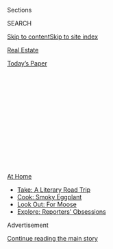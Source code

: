 <div id="app">

<div>

<div>

<div>

<div class="NYTAppHideMasthead css-1q2w90k e1suatyy0">

<div class="section css-ui9rw0 e1suatyy2">

<div class="css-eph4ug er09x8g0">

<div class="css-6n7j50">

</div>

<span class="css-1dv1kvn">Sections</span>

<div class="css-10488qs">

<span class="css-1dv1kvn">SEARCH</span>

</div>

[Skip to content](#site-content)[Skip to site index](#site-index)

</div>

<div id="masthead-section-label" class="css-1wr3we4 eaxe0e00">

[Real
Estate](https://www.nytimes.com/section/realestate)

</div>

<div class="css-10698na e1huz5gh0">

</div>

</div>

<div id="masthead-bar-one" class="section hasLinks css-15hmgas e1csuq9d3">

<div class="css-uqyvli e1csuq9d0">

</div>

<div class="css-1uqjmks e1csuq9d1">

</div>

<div class="css-9e9ivx">

[](https://myaccount.nytimes.com/auth/login?response_type=cookie&client_id=vi)

</div>

<div class="css-1bvtpon e1csuq9d2">

[Today’s
Paper](https://www.nytimes.com/section/todayspaper)

</div>

</div>

</div>

</div>

<div data-aria-hidden="false">

<div id="site-content" data-role="main">

<div>

<div class="css-1aor85t" style="opacity:0.000000001;z-index:-1;visibility:hidden">

<div class="css-1hqnpie">

<div class="css-epjblv">

<span class="css-17xtcya">[Real
Estate](/section/realestate)</span><span class="css-x15j1o">|</span><span class="css-fwqvlz">The
Challenge: Finding a Roommate During a
Pandemic</span>

</div>

<div class="css-k008qs">

<div class="css-1iwv8en">

<span class="css-18z7m18"></span>

<div>

</div>

</div>

<span class="css-1n6z4y">https://nyti.ms/2DqJkzh</span>

<div class="css-1705lsu">

<div class="css-4xjgmj">

<div class="css-4skfbu" data-role="toolbar" data-aria-label="Social Media Share buttons, Save button, and Comments Panel with current comment count" data-testid="share-tools">

  - 
  - 
  - 
  - 
    
    <div class="css-6n7j50">
    
    </div>

  - 

</div>

</div>

</div>

</div>

</div>

</div>

<div id="NYT_TOP_BANNER_REGION" class="css-13pd83m">

<div>

<div id="maps-athome-menu" class="section interactive-content interactive-size-medium css-1edisqu">

<div class="css-17ih8de interactive-body">

<div class="at-home-nav__innerContainer">

<div class="at-home-nav__title">

[At
Home](https://www.nytimes.com/spotlight/at-home?action=click&pgtype=Article&state=default&region=TOP_BANNER&context=at_home_menu)

</div>

  - [Take: A Literary Road
    Trip](https://www.nytimes.com/2020/07/28/books/time-for-a-literary-road-trip.html?action=click&pgtype=Article&state=default&region=TOP_BANNER&context=at_home_menu)
  - [Cook: Smoky
    Eggplant](https://www.nytimes.com/2020/07/29/magazine/bored-with-your-home-cooking-some-smoky-eggplant-will-fix-that.html?action=click&pgtype=Article&state=default&region=TOP_BANNER&context=at_home_menu)
  - [Look Out: For
    Moose](https://www.nytimes.com/2020/07/27/travel/moose-michigan-isle-royale.html?action=click&pgtype=Article&state=default&region=TOP_BANNER&context=at_home_menu)
  - [Explore: Reporters’
    Obsessions](https://www.nytimes.com/interactive/2020/at-home/even-more-reporters-editors-diaries-lists-recommendations.html?action=click&pgtype=Article&state=default&region=TOP_BANNER&context=at_home_menu)

</div>

</div>

</div>

</div>

</div>

<div id="top-wrapper" class="css-1sy8kpn">

<div id="top-slug" class="css-l9onyx">

Advertisement

</div>

[Continue reading the main
story](#after-top)

<div class="ad top-wrapper" style="text-align:center;height:100%;display:block;min-height:250px">

<div id="top" class="place-ad" data-position="top" data-size-key="top">

</div>

</div>

<div id="after-top">

</div>

</div>

<div>

<div id="sponsor-wrapper" class="css-1hyfx7x">

<div id="sponsor-slug" class="css-19vbshk">

Supported by

</div>

[Continue reading the main
story](#after-sponsor)

<div id="sponsor" class="ad sponsor-wrapper" style="text-align:center;height:100%;display:block">

</div>

<div id="after-sponsor">

</div>

</div>

<div class="css-186x18t">

renters

</div>

<div class="css-1vkm6nb ehdk2mb0">

# The Challenge: Finding a Roommate During a Pandemic

</div>

With social distancing required, two new roommates discovered, it’s a
little like marrying someone before you meet.

<div class="css-79elbk" data-testid="photoviewer-wrapper">

<div class="css-z3e15g" data-testid="photoviewer-wrapper-hidden">

</div>

<div class="css-1a48zt4 ehw59r15" data-testid="photoviewer-children">

![<span class="css-16f3y1r e13ogyst0" data-aria-hidden="true">Michael
Daly and Elizabeth Merritt, who both needed to find roommates this
spring, met on the Facebook group Gypsy Housing and decided to rent a
two-bedroom in Bushwick, Brooklyn,
together.</span><span class="css-cnj6d5 e1z0qqy90" itemprop="copyrightHolder"><span class="css-1ly73wi e1tej78p0">Credit...</span><span><span>Katherine
Marks for The New York
Times</span></span></span>](https://static01.nyt.com/images/2020/08/03/realestate/03renters1/merlin_175089951_ad28cb14-0ee4-44c8-82eb-944ad75dd910-articleLarge.jpg?quality=75&auto=webp&disable=upscale)

</div>

</div>

<div class="css-18e8msd">

<div class="css-vp77d3 epjyd6m0">

<div class="css-hus3qt ey68jwv0" data-aria-hidden="true">

[![Kim
Velsey](https://static01.nyt.com/images/2018/06/14/multimedia/author-kim-velsey/author-kim-velsey-thumbLarge.png
"Kim Velsey")](https://www.nytimes.com/by/kim-velsey)

</div>

<div class="css-1baulvz">

By [<span class="css-1baulvz last-byline" itemprop="name">Kim
Velsey</span>](https://www.nytimes.com/by/kim-velsey)

</div>

</div>

  - Aug. 3,
    2020

  - 
    
    <div class="css-4xjgmj">
    
    <div class="css-d8bdto" data-role="toolbar" data-aria-label="Social Media Share buttons, Save button, and Comments Panel with current comment count" data-testid="share-tools">
    
      - 
      - 
      - 
      - 
        
        <div class="css-6n7j50">
        
        </div>
    
      - 
    
    </div>
    
    </div>

</div>

</div>

<div class="section meteredContent css-1r7ky0e" name="articleBody" itemprop="articleBody">

<div class="css-1fanzo5 StoryBodyCompanionColumn">

<div class="css-53u6y8">

Most people spent the spring trying to stay as far away from strangers
as possible. But for renters like Elizabeth Merritt and Michael Daly,
who needed to find roommates in the midst of the pandemic, moving in
with someone they had never met was part of the reality of living in New
York, global health crisis or not.

At any other time, an in-person meetup would be standard before agreeing
to become roommates. And under normal circumstances, two busy
professionals sharing an apartment might cross paths only on evenings
and weekends. But the pandemic meant they would be spending most of
their waking hours in the same space.

“It is a little like marrying someone before you meet,” said Ms.
Merritt, 26, who met Mr. Daly, 25, on the Facebook group Gypsy Housing
in late March and moved into a Bushwick, Brooklyn, two-bedroom with him
in late June. “You’re sharing a toilet and depending on them to pay
rent.”

</div>

</div>

<div class="css-1fanzo5 StoryBodyCompanionColumn">

<div class="css-53u6y8">

Ms. Merritt had been living in a Bedford-Stuyvesant one-bedroom that
cost $1,950 a month. Her lease ended in May, and while a pandemic wasn’t
an ideal time to move, she had planned to stay in the one-bedroom only
for a year, a time-limited splurge after a stint living with five
roommates, two cats and a dog.

</div>

</div>

<div class="css-79elbk" data-testid="photoviewer-wrapper">

<div class="css-z3e15g" data-testid="photoviewer-wrapper-hidden">

</div>

<div class="css-1a48zt4 ehw59r15" data-testid="photoviewer-children">

![<span class="css-16f3y1r e13ogyst0" data-aria-hidden="true">The
mezzanine, which is above the living room and kitchen area, provides
some additional living space, although the ceiling is low. The apartment
was originally listed as a three-bedroom, which kept it from coming up
in the roommates’ search
results.</span><span class="css-cnj6d5 e1z0qqy90" itemprop="copyrightHolder"><span class="css-1ly73wi e1tej78p0">Credit...</span><span>Katherine
Marks for The New York
Times</span></span>](https://static01.nyt.com/images/2020/08/03/realestate/03renters2/merlin_175089993_f94796c4-1166-44a9-840b-a5feb517dff8-articleLarge.jpg?quality=75&auto=webp&disable=upscale)

</div>

</div>

<div class="css-1fanzo5 StoryBodyCompanionColumn">

<div class="css-53u6y8">

“I thought it would be nice to try living alone, but I couldn’t really
afford it,” said Ms. Merritt, who sells technical textiles for a company
in the garment district. She had managed to cover the cost, but money
had been uncomfortably tight, and the prospect of a raise seemed remote,
given the pandemic. She had also turned 26, which meant that she had
been booted off her parents’ health insurance plan and had to buy into
the company plan, which tacked a few hundred dollars onto her monthly
expenses.

As for Mr. Daly, a public relations associate who moved to New York in
October, he had hoped to stay in the three-bedroom Bushwick sublet where
he had been living for a few months. But then he learned that both
roommates were planning to move out when the lease expired at the end of
June.

-----

$2,500 | Bushwick

## Elizabeth Merritt, 26, and Michael Daly, 25

**Occupations:** Ms. Merritt works in sales for a technical textiles
manufacturer; Mr. Daly is an associate at public relations firm.  
**The sofa:** Mr. Daly’s sofa wouldn’t fit up the stairs, so they bought
a smaller one online, but even that was a tight fit. “It had to go very
close to the oven,” Ms. Merritt said, pointing out the somewhat strange
juxtaposition. “But that’s just a New York thing.”  
**Their neighborhood:** “If and when we can entertain, it will be
great,” Ms. Merritt said. “We’re in this wedge where the J, Z and M
meet. We’re really close to Mood Ring, Birdy’s, Happyfun Hideaway.
Should things resume, we’ll be
ready.”

</div>

</div>

<div class="css-1fanzo5 StoryBodyCompanionColumn">

<div class="css-53u6y8">

-----

</div>

</div>

<div class="css-79elbk" data-testid="photoviewer-wrapper">

<div class="css-z3e15g" data-testid="photoviewer-wrapper-hidden">

</div>

<div class="css-1a48zt4 ehw59r15" data-testid="photoviewer-children">

<div class="css-1xdhyk6 erfvjey0">

<span class="css-1ly73wi e1tej78p0">Image</span>

<div class="css-zjzyr8">

<div data-testid="lazyimage-container" style="height:257.77777777777777px">

</div>

</div>

</div>

<span class="css-16f3y1r e13ogyst0" data-aria-hidden="true">Mr. Daly and
Ms. Merritt liked that the bedrooms were on opposite sides of the
apartment, maximizing privacy. “It’s kind of like we have our own
wings,” Ms. Merritt
said.</span><span class="css-cnj6d5 e1z0qqy90" itemprop="copyrightHolder"><span class="css-1ly73wi e1tej78p0">Credit...</span><span>Katherine
Marks for The New York Times</span></span>

</div>

</div>

<div class="css-1fanzo5 StoryBodyCompanionColumn">

<div class="css-53u6y8">

At first, Mr. Daly thought he would apply for his apartment with two new
roommates. A friend wanted one of the rooms, and after Zooming with Ms.
Merritt — they also started following one another on social media — they
decided that she would be a good fit for the third room. But then the
friend, who had been worried about signing a lease given the economic
uncertainty, decided to play it safe and moved back in with his parents.

After several weeks of trying to find a third roommate on Gypsy Housing
— the odds were not in their favor, they noted, as people were
flooding the site with sublets and lease takeovers — Ms. Merritt and Mr.
Daly decided it would be easier to look for a two-bedroom.

They agreed on a budget — $2,500 or less — and a neighborhood: Bushwick,
by the JMZ train line, which worked for their commutes, if they ever
went back to the office. Ms. Merritt’s landlord also agreed to extend
her lease by a month so that she and Mr. Daly could look for a July 1
move-in.

The pair met in person for the first time in May, when they went to look
at an apartment. Mr. Daly said he wasn’t worried that they would clash
in person. “We’d spent so much time talking together at that point,” he
said.

“And we were both wearing masks, so I felt like we were both taking
coronavirus seriously,” Ms. Merritt said.

</div>

</div>

<div class="css-1fanzo5 StoryBodyCompanionColumn">

<div class="css-53u6y8">

They were also relieved to find they were aligned in their apartment
tastes: After touring the space, they agreed that it was serviceable,
but nothing special.

The broker mentioned that he had another apartment nearby, a
$2,500-a-month two-bedroom with a lofted mezzanine that had come back on
the market after the landlord discovered the would-be tenants hadn’t
been paying rent at their previous apartment. As it was somewhat
dubiously listed as a three-bedroom, it had never come up in their
searches.

They took to the space immediately.

“We liked that it had high ceilings and more character. If we
entertained, we felt like we’d be a little bit more proud of this
apartment,” Ms. Merritt said. “And our bedrooms could not be farther
apart — it’s kind of like we have our own wings.”

“We didn’t want to share a wall,” Mr. Daly said. And Ms. Merritt
recalled that she once “had one roommate that I could hear breathe, just
breathe. That freaked me out, having no feeling of privacy.”

The only real downside was that the landlord wanted a June 20 move-in
and wouldn’t budge, which meant paying double rent for 10 days. That,
and the bedrooms had no closets: Instead, there were small, wall-mounted
open wardrobes — a few rows of shelving with a rack below to hang
clothing on. (Mr. Daly likes the feature; Ms. Merritt prefers garment
racks.)

They decided to go for it anyway. The mezzanine over the living room,
laundry in the building and the shared backyard helped tip the scales.

So far, things have gone fairly well, with a few minor glitches. The
movers couldn’t fit Mr. Daly’s sofa up the building stairs, so he had to
sell it in a hurry, as it was stuck in the lobby. The roommates ordered
a new one from Overstock, but it took a while to arrive, so they spent
most of the last month in their rooms, as common-space seating options
were limited to the metal bar stools.

</div>

</div>

<div class="css-1fanzo5 StoryBodyCompanionColumn">

<div class="css-53u6y8">

But even now that the new sofa has arrived, they find that they spend
most of the day working in their rooms.

“We don’t really get in each other’s way,” Ms. Merritt said. “And we are
home 100 percent of the time, but neither of us cooks much.”

“I eat a lot of soup. I’m not in the kitchen a lot on weekdays,” Mr.
Daly said.

“I like soup, too. Cereal, oatmeal, maybe a salad, and we both eat a lot
of chips,” Ms. Merritt said. “Mostly grab-and-go stuff, even though
we’re always here.”

As for the housewarming, it will have to wait. “I do fantasize, but I’m
not sure when it will happen,” Ms. Merritt said.

At least there’s time. “I want to be here for two years, at least,” she
said.

</div>

</div>

<div style="max-width:100%;margin:0 auto">

<div class="css-17dprlf" data-id="100000005951812" data-slug="renters-promo" style="max-width:1080px">

</div>

</div>

<div class="css-1fanzo5 StoryBodyCompanionColumn">

<div class="css-53u6y8">

For weekly email updates on residential real estate news, [sign up
here](http://www.nytimes.com/newsletters/realestate/). Follow us on
Twitter: [@nytrealestate](https://twitter.com/nytrealestate).

</div>

</div>

</div>

<div>

</div>

<div>

</div>

<div>

</div>

<div>

<div id="bottom-wrapper" class="css-1ede5it">

<div id="bottom-slug" class="css-l9onyx">

Advertisement

</div>

[Continue reading the main
story](#after-bottom)

<div id="bottom" class="ad bottom-wrapper" style="text-align:center;height:100%;display:block;min-height:90px">

</div>

<div id="after-bottom">

</div>

</div>

</div>

</div>

</div>

## Site Index

<div>

</div>

## Site Information Navigation

  - [© <span>2020</span> <span>The New York Times
    Company</span>](https://help.nytimes.com/hc/en-us/articles/115014792127-Copyright-notice)

<!-- end list -->

  - [NYTCo](https://www.nytco.com/)
  - [Contact
    Us](https://help.nytimes.com/hc/en-us/articles/115015385887-Contact-Us)
  - [Work with us](https://www.nytco.com/careers/)
  - [Advertise](https://nytmediakit.com/)
  - [T Brand Studio](http://www.tbrandstudio.com/)
  - [Your Ad
    Choices](https://www.nytimes.com/privacy/cookie-policy#how-do-i-manage-trackers)
  - [Privacy](https://www.nytimes.com/privacy)
  - [Terms of
    Service](https://help.nytimes.com/hc/en-us/articles/115014893428-Terms-of-service)
  - [Terms of
    Sale](https://help.nytimes.com/hc/en-us/articles/115014893968-Terms-of-sale)
  - [Site
    Map](https://spiderbites.nytimes.com)
  - [Help](https://help.nytimes.com/hc/en-us)
  - [Subscriptions](https://www.nytimes.com/subscription?campaignId=37WXW)

</div>

</div>

</div>

</div>
